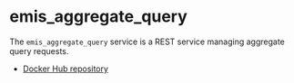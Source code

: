 # emis_aggregate_query
The `emis_aggregate_query` service is a REST service managing aggregate query requests.

- [Docker Hub repository](https://hub.docker.com/r/pcraster/emis_aggregate_query/)
